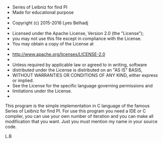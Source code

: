   
  * Series of Leibniz for find PI
  * Made for educational purpose
  *
  *  Copyright (c) 2015-2016 Lyes Belhadj
  *
  * Licensed under the Apache License, Version 2.0 (the "License");
  * you may not use this file except in compliance with the License.
  * You may obtain a copy of the License at
  *
  *    http://www.apache.org/licenses/LICENSE-2.0
  *
  * Unless required by applicable law or agreed to in writing, software
  * distributed under the License is distributed on an "AS IS" BASIS,
  * WITHOUT WARRANTIES OR CONDITIONS OF ANY KIND, either express or implied.
  * See the License for the specific language governing permissions and
  * limitations under the License.
  * 

This program is the simple implementation in C language of the famous Series of Leibniz for find PI.
For use this program you need a IDE or C compiler, you can use your own number of iteration and you can make all modification that you want. Just you must mention my name in your source code.

L.B

